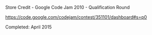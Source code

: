 Store Credit - Google Code Jam 2010 - Qualification Round

https://code.google.com/codejam/contest/351101/dashboard#s=p0

Completed: April 2015
